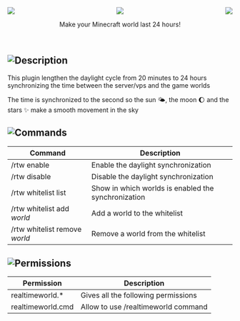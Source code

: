 <p align="center">
<img align="left" src="https://i.ibb.co/CKqbVFV/Real-Time-World-Logo.png">
<img align="right" src="https://i.ibb.co/CKqbVFV/Real-Time-World-Logo.png">
<img src="https://lingtalfi.com/services/pngtext?color=0190FF&size=30&text=RealTimeWorld"></p>
<p align="center">Make your Minecraft world last 24 hours!</p>
<br>

## ![Description](https://lingtalfi.com/services/pngtext?color=852020&size=22&text=Description)
This plugin lengthen the daylight cycle from 20 minutes to 24 hours synchronizing the time between the server/vps and the game worlds

The time is synchronized to the second so the sun 🌤️, the moon 🌔 and the stars ✨ make a smooth movement in the sky

## ![Commands](https://lingtalfi.com/services/pngtext?color=852020&size=22&text=Commands)
| Command | Description |
| --- | --- |
| /rtw enable | Enable the daylight synchronization |
| /rtw disable | Disable the daylight synchronization |
| /rtw whitelist list | Show in which worlds is enabled the synchronization |
| /rtw whitelist add _world_ | Add a world to the whitelist |
| /rtw whitelist remove _world_ | Remove a world from the whitelist |

## ![Permissions](https://lingtalfi.com/services/pngtext?color=852020&size=22&text=Permissions)
| Permission | Description |
| --- | --- |
| realtimeworld.* | Gives all the following permissions |
| realtimeworld.cmd | Allow to use /realtimeworld command |
